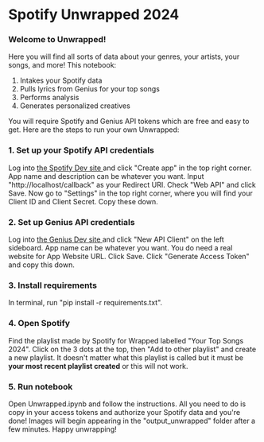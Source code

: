 # Spotify Unwrapped 2024

### Welcome to Unwrapped! 
Here you will find all sorts of data about your genres, your artists, your songs, and more! This notebook:
1. Intakes your Spotify data
2. Pulls lyrics from Genius for your top songs
3. Performs analysis
4. Generates personalized creatives

You will require Spotify and Genius API tokens which are free and easy to get. Here are the steps to run your own Unwrapped:
### 1. Set up your Spotify API credentials
Log into <a href = 'https://developer.spotify.com/dashboard'> the Spotify Dev site </a> and click "Create app" in the top right corner. App name and description can be whatever you want. Input "http://localhost/callback" as your Redirect URI. Check "Web API" and click Save. Now go to "Settings" in the top right corner, where you will find your Client ID and Client Secret. Copy these down.
### 2. Set up Genius API credentials
Log into <a href = 'https://genius.com/api-clients'> the Genius Dev site </a> and click "New API Client" on the left sideboard. App name can be whatever you want. You do need a real website for App Website URL. Click Save. Click "Generate Access Token" and copy this down.
### 3. Install requirements
In terminal, run "pip install -r requirements.txt".
### 4. Open Spotify
Find the playlist made by Spotify for Wrapped labelled "Your Top Songs 2024". Click on the 3 dots at the top, then "Add to other playlist" and create a new playlist. It doesn't matter what this playlist is called but it must be **your most recent playlist created** or this will not work.
### 5. Run notebook
Open Unwrapped.ipynb and follow the instructions. All you need to do is copy in your access tokens and authorize your Spotify data and you're done! Images will begin appearing in the "output_unwrapped" folder after a few minutes. Happy unwrapping!


